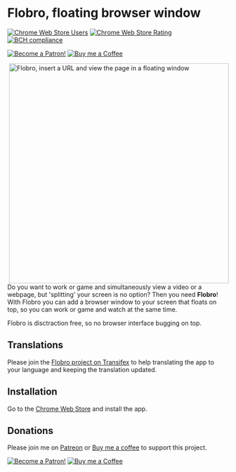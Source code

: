 # Flobro, floating browser window

[![Chrome Web Store Users](https://img.shields.io/chrome-web-store/users/faaljkdndnfoagcmhedlmbgieoocemch.svg)](https://chrome.google.com/webstore/detail/flobro-floating-browser-w/faaljkdndnfoagcmhedlmbgieoocemch)
[![Chrome Web Store Rating](https://img.shields.io/chrome-web-store/rating/faaljkdndnfoagcmhedlmbgieoocemch.svg)](https://chrome.google.com/webstore/detail/flobro-floating-browser-w/faaljkdndnfoagcmhedlmbgieoocemch)
[![BCH compliance](https://bettercodehub.com/edge/badge/cornips/flobro?branch=master)](https://bettercodehub.com/)

[![Become a Patron!](https://img.shields.io/endpoint.svg?url=https%3A%2F%2Fshieldsio-patreon.herokuapp.com%2Fcornips)](https://www.patreon.com/bePatron?u=3907320)
[![Buy me a Coffee](https://bmc-cdn.nyc3.digitaloceanspaces.com/BMC-button-images/custom_images/orange_img.png)](https://www.buymeacoffee.com/cornips)

<img align="right" width="500" alt="Flobro, insert a URL and view the page in a floating window" src="http://flobro.cornips.nl/assets/img/promo-en-1400x560.png">

Do you want to work or game and simultaneously view a video or a webpage, but 'splitting' your screen is no option?
Then you need **Flobro**! With Flobro you can add a browser window to your screen that floats on top, so you can work or game and watch at the same time.  

Flobro is disctraction free, so no browser interface bugging on top.

## Translations
Please join the [Flobro project on Transifex](https://www.transifex.com/cornips/flobro/) to help translating the app to your language and keeping the translation updated.

## Installation
Go to the [Chrome Web Store](https://chrome.google.com/webstore/detail/zwevend-browser-venster/faaljkdndnfoagcmhedlmbgieoocemch) and install the app.

## Donations
Please join me on [Patreon](https://www.patreon.com/bePatron?u=3907320) or [Buy me a coffee](https://www.buymeacoffee.com/cornips) to support this project.

[![Become a Patron!](https://img.shields.io/endpoint.svg?url=https%3A%2F%2Fshieldsio-patreon.herokuapp.com%2Fcornips&style=for-the-badge)](https://www.patreon.com/bePatron?u=3907320)
[![Buy me a Coffee](https://bmc-cdn.nyc3.digitaloceanspaces.com/BMC-button-images/custom_images/orange_img.png)](https://www.buymeacoffee.com/cornips)
